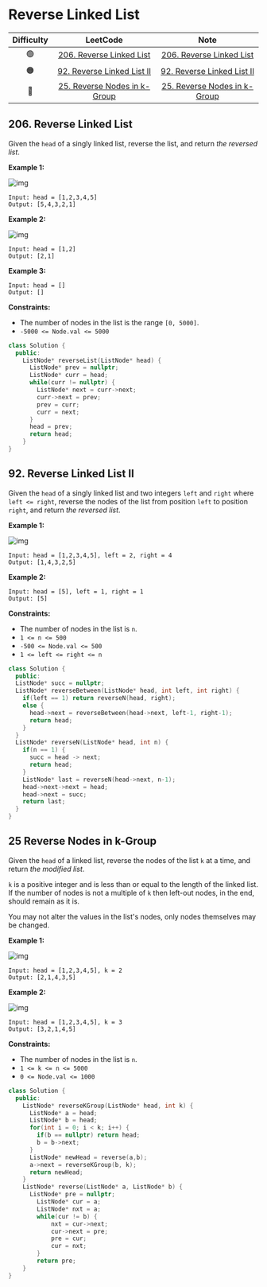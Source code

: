 # Reverse Linked List

| Difficulty |                           LeetCode                           |                             Note                             |
| :--------: | :----------------------------------------------------------: | :----------------------------------------------------------: |
|     🟢      | [206. Reverse Linked List](https://leetcode.com/problems/reverse-linked-list/) | [206. Reverse Linked List](#206-reverse-linked-list) |
|     🟠      | [92. Reverse Linked List II](https://leetcode.com/problems/reverse-linked-list-ii/) | [92. Reverse Linked List II](#92-reverse-linked-list-ii) |
|     🔴      | [25. Reverse Nodes in k-Group](https://leetcode.com/problems/reverse-nodes-in-k-group/) | [25. Reverse Nodes in k-Group](#25-reverse-nodes-in-k-group) |

## 206. Reverse Linked List

Given the `head` of a singly linked list, reverse the list, and return *the reversed list*.

 

**Example 1:**

![img](https://assets.leetcode.com/uploads/2021/02/19/rev1ex1.jpg)

```
Input: head = [1,2,3,4,5]
Output: [5,4,3,2,1]
```

**Example 2:**

![img](https://assets.leetcode.com/uploads/2021/02/19/rev1ex2.jpg)

```
Input: head = [1,2]
Output: [2,1]
```

**Example 3:**

```
Input: head = []
Output: []
```

 

**Constraints:**

- The number of nodes in the list is the range `[0, 5000]`.
- `-5000 <= Node.val <= 5000`

```cpp
class Solution {
  public:
  	ListNode* reverseList(ListNode* head) {
      ListNode* prev = nullptr;
      ListNode* curr = head;
      while(curr != nullptr) {
        ListNode* next = curr->next;
        curr->next = prev;
        prev = curr;
        curr = next;
      }
      head = prev;
      return head;
    }
}
```

## 92. Reverse Linked List II

Given the `head` of a singly linked list and two integers `left` and `right` where `left <= right`, reverse the nodes of the list from position `left` to position `right`, and return *the reversed list*.

 

**Example 1:**

![img](https://assets.leetcode.com/uploads/2021/02/19/rev2ex2.jpg)

```
Input: head = [1,2,3,4,5], left = 2, right = 4
Output: [1,4,3,2,5]
```

**Example 2:**

```
Input: head = [5], left = 1, right = 1
Output: [5]
```

 

**Constraints:**

- The number of nodes in the list is `n`.
- `1 <= n <= 500`
- `-500 <= Node.val <= 500`
- `1 <= left <= right <= n`

```cpp
class Solution {
  public:
  ListNode* succ = nullptr;
  ListNode* reverseBetween(ListNode* head, int left, int right) {
    if(left == 1) return reverseN(head, right);
    else {
      head->next = reverseBetween(head->next, left-1, right-1);
      return head;
    }
  }
  ListNode* reverseN(ListNode* head, int n) {
    if(n == 1) {
      succ = head -> next;
      return head;
    }
    ListNode* last = reverseN(head->next, n-1);
    head->next->next = head;
    head->next = succ;
    return last;
  }
}
```

## 25 Reverse Nodes in k-Group

Given the `head` of a linked list, reverse the nodes of the list `k` at a time, and return *the modified list*.

`k` is a positive integer and is less than or equal to the length of the linked list. If the number of nodes is not a multiple of `k` then left-out nodes, in the end, should remain as it is.

You may not alter the values in the list's nodes, only nodes themselves may be changed.

 

**Example 1:**

![img](https://assets.leetcode.com/uploads/2020/10/03/reverse_ex1.jpg)

```
Input: head = [1,2,3,4,5], k = 2
Output: [2,1,4,3,5]
```

**Example 2:**

![img](https://assets.leetcode.com/uploads/2020/10/03/reverse_ex2.jpg)

```
Input: head = [1,2,3,4,5], k = 3
Output: [3,2,1,4,5]
```

 

**Constraints:**

- The number of nodes in the list is `n`.
- `1 <= k <= n <= 5000`
- `0 <= Node.val <= 1000`

```cpp
class Solution {
  public:
  	ListNode* reverseKGroup(ListNode* head, int k) {
      ListNode* a = head;
      ListNode* b = head;
      for(int i = 0; i < k; i++) {
        if(b == nullptr) return head;
        b = b->next;
      }
      ListNode* newHead = reverse(a,b);
      a->next = reverseKGroup(b, k);
      return newHead;
    }
  	ListNode* reverse(ListNode* a, ListNode* b) {
      ListNode* pre = nullptr;
        ListNode* cur = a;
        ListNode* nxt = a;
        while(cur != b) {
            nxt = cur->next;
            cur->next = pre;
            pre = cur;
            cur = nxt;
        }
        return pre;
    }
}
```

